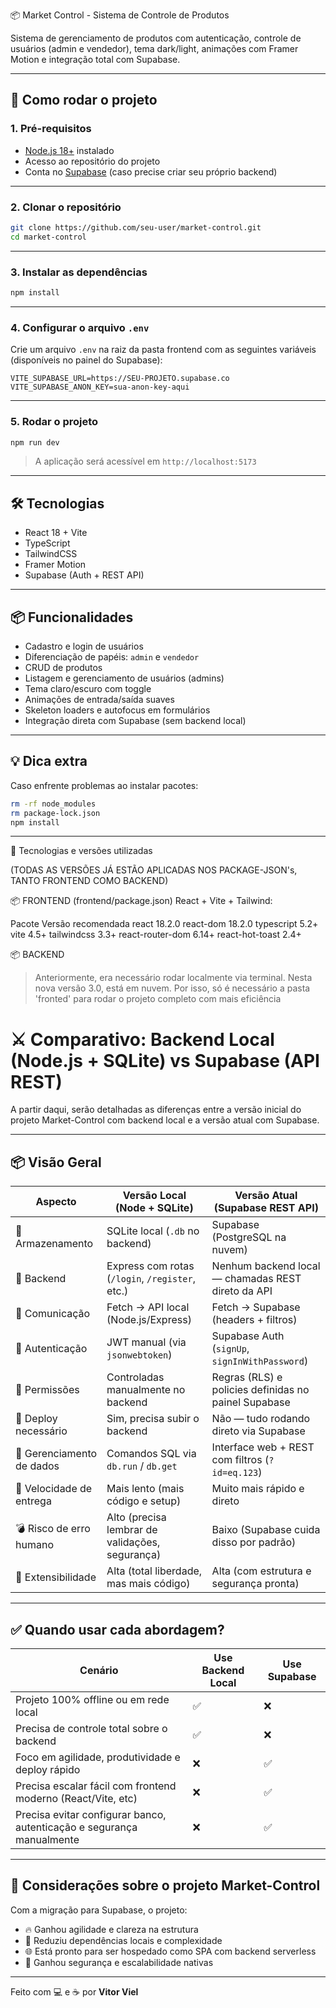 📦 Market Control - Sistema de Controle de Produtos

Sistema de gerenciamento de produtos com autenticação, controle de usuários (admin e vendedor), tema dark/light, animações com Framer Motion e integração total com Supabase.

---

## 🚀 Como rodar o projeto

### 1. Pré-requisitos

- [Node.js 18+](https://nodejs.org/) instalado
- Acesso ao repositório do projeto
- Conta no [Supabase](https://supabase.com/) (caso precise criar seu próprio backend)

---

### 2. Clonar o repositório

```bash
git clone https://github.com/seu-user/market-control.git
cd market-control
```

---

### 3. Instalar as dependências

```bash
npm install
```

---

### 4. Configurar o arquivo `.env`

Crie um arquivo `.env` na raiz da pasta frontend com as seguintes variáveis (disponíveis no painel do Supabase):

```env
VITE_SUPABASE_URL=https://SEU-PROJETO.supabase.co
VITE_SUPABASE_ANON_KEY=sua-anon-key-aqui
```

---

### 5. Rodar o projeto

```bash
npm run dev
```

> A aplicação será acessível em `http://localhost:5173`

---

## 🛠️ Tecnologias

- React 18 + Vite
- TypeScript
- TailwindCSS
- Framer Motion
- Supabase (Auth + REST API)

---

## 📦 Funcionalidades

- Cadastro e login de usuários
- Diferenciação de papéis: `admin` e `vendedor`
- CRUD de produtos
- Listagem e gerenciamento de usuários (admins)
- Tema claro/escuro com toggle
- Animações de entrada/saída suaves
- Skeleton loaders e autofocus em formulários
- Integração direta com Supabase (sem backend local)

---

## 💡 Dica extra

Caso enfrente problemas ao instalar pacotes:

```bash
rm -rf node_modules
rm package-lock.json
npm install
```

---

🧰 Tecnologias e versões utilizadas

(TODAS AS VERSÕES JÁ ESTÃO APLICADAS NOS PACKAGE-JSON's, TANTO FRONTEND COMO BACKEND)

📦 FRONTEND (frontend/package.json)
React + Vite + Tailwind:

Pacote	Versão recomendada
react	18.2.0
react-dom	18.2.0
typescript	5.2+
vite	4.5+
tailwindcss	3.3+
react-router-dom	6.14+
react-hot-toast	2.4+

📦 BACKEND

> Anteriormente, era necessário rodar localmente via terminal. Nesta nova versão 3.0, está em nuvem. Por isso, só é necessário a pasta 'fronted' para rodar o projeto completo com mais eficiência

# ⚔️ Comparativo: Backend Local (Node.js + SQLite) vs Supabase (API REST)

A partir daqui, serão detalhadas as diferenças entre a versão inicial do projeto Market-Control com backend local e a versão atual com Supabase.

---

## 📦 Visão Geral

| Aspecto                         | Versão Local (Node + SQLite)                            | Versão Atual (Supabase REST API)                               |
|----------------------------------|----------------------------------------------------------|----------------------------------------------------------------|
| 📁 Armazenamento                | SQLite local (`.db` no backend)                         | Supabase (PostgreSQL na nuvem)                                |
| 🔌 Backend                     | Express com rotas (`/login`, `/register`, etc.)         | Nenhum backend local — chamadas REST direto da API            |
| 📡 Comunicação                 | Fetch → API local (Node.js/Express)                     | Fetch → Supabase (headers + filtros)                          |
| 🔐 Autenticação                | JWT manual (via `jsonwebtoken`)                         | Supabase Auth (`signUp`, `signInWithPassword`)                |
| 🧠 Permissões                  | Controladas manualmente no backend                      | Regras (RLS) e policies definidas no painel Supabase          |
| 🔄 Deploy necessário           | Sim, precisa subir o backend                            | Não — tudo rodando direto via Supabase                        |
| 🧰 Gerenciamento de dados      | Comandos SQL via `db.run` / `db.get`                    | Interface web + REST com filtros (`?id=eq.123`)               |
| 🚀 Velocidade de entrega       | Mais lento (mais código e setup)                        | Muito mais rápido e direto                                    |
| 💣 Risco de erro humano        | Alto (precisa lembrar de validações, segurança)         | Baixo (Supabase cuida disso por padrão)                       |
| 🧩 Extensibilidade             | Alta (total liberdade, mas mais código)                 | Alta (com estrutura e segurança pronta)                       |

---

## ✅ Quando usar cada abordagem?

| Cenário                                                                 | Use Backend Local      | Use Supabase           |
|------------------------------------------------------------------------|-------------------------|------------------------|
| Projeto 100% offline ou em rede local                                  | ✅                      | ❌                     |
| Precisa de controle total sobre o backend                              | ✅                      | ❌                     |
| Foco em agilidade, produtividade e deploy rápido                       | ❌                      | ✅                     |
| Precisa escalar fácil com frontend moderno (React/Vite, etc)           | ❌                      | ✅                     |
| Precisa evitar configurar banco, autenticação e segurança manualmente | ❌                      | ✅                     |

---

## 🧠 Considerações sobre o projeto Market-Control

Com a migração para Supabase, o projeto:

- 🔥 Ganhou agilidade e clareza na estrutura
- 🧼 Reduziu dependências locais e complexidade
- 🌐 Está pronto para ser hospedado como SPA com backend serverless
- 💪 Ganhou segurança e escalabilidade nativas

---

Feito com 💻 e ☕ por **Vitor Viel**